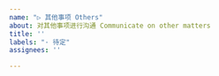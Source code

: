 ```yaml
---
name: "▷ 其他事项 Others"
about: 对其他事项进行沟通 Communicate on other matters
title: ''
labels: "· 待定"
assignees: ''

---
```



